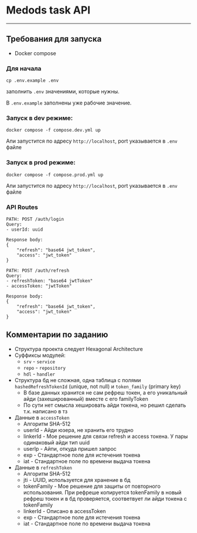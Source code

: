 # Medods task API

<hr>

## Требования для запуска

- Docker compose 

### Для начала
```
cp .env.example .env
```

заполнить `.env` значениями, которые нужны.

В `.env.example` заполнены уже рабочие значение.


### Запуск в dev режиме:

```
docker compose -f compose.dev.yml up
```

Апи запустится по адресу `http://localhost`, port указывается в `.env` файле

### Запуск в prod режиме:

```
docker compose -f compose.prod.yml up
```

Апи запустится по адресу `http://localhost`, port указывается в `.env` файле

### API Routes

```
PATH: POST /auth/login
Query:
- userId: uuid

Response body:
{
    "refresh": "base64 jwt_token",
    "access": "jwt_token"
}

```

```
PATH: POST /auth/refresh
Query:
- refreshToken: "base64 jwtToken"
- accessToken: "jwtToken"

Response body:
{
    "refresh": "base64 jwt_token",
    "access": "jwt_token"
}
```


## Комментарии по заданию
- Структура проекта следует Hexagonal Architecture
- Суффиксы модулей:
  - `srv` - `service`
  - `repo` - `repository`
  - `hdl` - `handler`
- Структура бд не сложная, одна таблица с полями `hashedRefreshTokenId` (unique, not null) и `token_family` (primary key)
  - В базе данных хранится не сам рефреш токен, а его уникальный айди (захешированный) вместе с его familyToken 
  - По сути нет смысла хешировать айди токена, но решил сделать т.к. написано в тз
- Данные в `accessToken`
  - Алгоритм SHA-512  
  - userId - Айди юзера, не хранить его трудно
  - linkerId - Мое решение для связи refresh и access токена. У пары одинаковый айди тип uuid
  - userIp - Айпи, откуда пришел запрос
  - exp - Стандартное поле для истечения токена
  - iat - Стандартное поле по времени выдача токена
- Данные в `refreshToken`
  - Алгоритм SHA-512
  - jti - UUID, используется для хранение в бд
  - tokenFamily - Мое решение для защиты от повторного использования. При рефреше копируется tokenFamily в новый рефреш токен и в бд проверяется, соответвует ли айди токена с tokenFamily
  - linkerId - Описано в accessToken
  - exp - Стандартное поле для истечения токена
  - iat - Стандартное поле по времени выдача токена